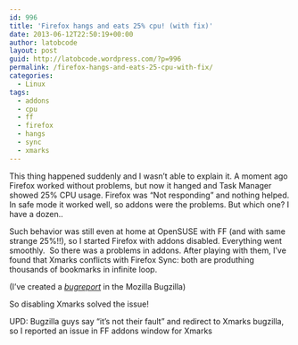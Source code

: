 ```yaml
---
id: 996
title: 'Firefox hangs and eats 25% cpu! (with fix)'
date: 2013-06-12T22:50:19+00:00
author: latobcode
layout: post
guid: http://latobcode.wordpress.com/?p=996
permalink: /firefox-hangs-and-eats-25-cpu-with-fix/
categories:
  - Linux
tags:
  - addons
  - cpu
  - ff
  - firefox
  - hangs
  - sync
  - xmarks
---
```

This thing happened suddenly and I wasn&#8217;t able to explain it. A moment ago Firefox worked without problems, but now it hanged and Task Manager showed 25% CPU usage. Firefox was &#8220;Not responding&#8221; and nothing helped. In safe mode it worked well, so addons were the problems. But which one? I have a dozen..

Such behavior was still even at home at OpenSUSE with FF (and with same strange 25%!!), so I started Firefox with addons disabled. Everything went smoothly.  So there was a problems in addons. After playing with them, I&#8217;ve found that Xmarks conflicts with Firefox Sync: both are produthing thousands of bookmarks in infinite loop.

(I&#8217;ve created a <a href="https://bugzilla.mozilla.org/show_bug.cgi?id=882423" target="_blank"><em>bugreport</em></a> in the Mozilla Bugzilla)

So disabling Xmarks solved the issue!

UPD: Bugzilla guys say &#8220;it&#8217;s not their fault&#8221; and redirect to Xmarks bugzilla, so I reported an issue in FF addons window for Xmarks